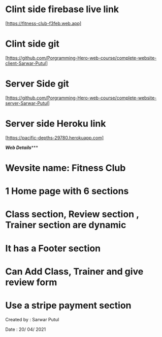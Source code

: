 # Clint side firebase live link
[https://fitness-club-f3feb.web.app]

# Clint side git

[https://github.com/Porgramming-Hero-web-course/complete-website-client-Sarwar-Putul]

# Server Side git
[https://github.com/Porgramming-Hero-web-course/complete-website-server-Sarwar-Putul]

# Server side Heroku link
[https://pacific-depths-29780.herokuapp.com]


*********Web Details************
# Wevsite name: Fitness Club
# 1 Home page with 6 sections
# Class section,  Review section , Trainer section are dynamic
# It has a Footer section
# Can Add Class, Trainer and give review form
# Use a stripe payment section 


 Created by : Sarwar Putul 

 Date : 20/ 04/ 2021